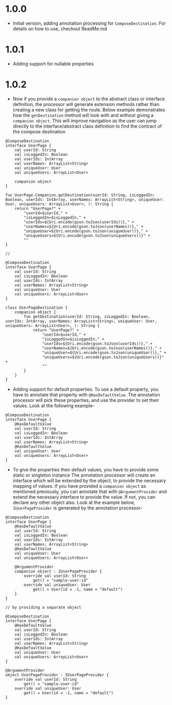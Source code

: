 # 1.0.0
* Initial version, adding annotation processing for `ComposeDestination`. For details on how to use, checkout ReadMe.md

# 1.0.1
* Adding support for nullable properties

# 1.0.2
* Now if you provide a `companion object` to the abstract class or interface definition, the processor will generate extension methods rather than creating a new class for getting the route. Below example demonstrates how the `getDestination` method will look with and without giving a `companion object`. This will improve navigation as the user can jump directly to the interface/abstract class definition to find the contract of the compose destination
```
@ComposeDestination
interface UserPage {
    val userId: String
    val isLoggedIn: Boolean
    val userIds: IntArray
    val userNames: ArrayList<String>
    val uniqueUser: User
    val uniqueUsers: ArrayList<User>

    companion object
}

fun UserPage.Companion.getDestination(userId: String, isLoggedIn: Boolean, userIds: IntArray, userNames: ArrayList<String>, uniqueUser: User, uniqueUsers: ArrayList<User>, ): String {
    return "UserPage?" + 
        "userId=$userId," + 
        "isLoggedIn=$isLoggedIn," + 
        "userIds=${Uri.encode(gson.toJson(userIds))}," + 
        "userNames=${Uri.encode(gson.toJson(userNames))}," + 
        "uniqueUser=${Uri.encode(gson.toJson(uniqueUser))}," + 
        "uniqueUsers=${Uri.encode(gson.toJson(uniqueUsers))}" + 
        ""
}

//

@ComposeDestination
interface UserPage {
    val userId: String
    val isLoggedIn: Boolean
    val userIds: IntArray
    val userNames: ArrayList<String>
    val uniqueUser: User
    val uniqueUsers: ArrayList<User>
}

class UserPageDestination {
    companion object {
        fun getDestination(userId: String, isLoggedIn: Boolean, userIds: IntArray, userNames: ArrayList<String>, uniqueUser: User, uniqueUsers: ArrayList<User>, ): String {
            return "UserPage?" + 
                "userId=$userId," + 
                "isLoggedIn=$isLoggedIn," + 
                "userIds=${Uri.encode(gson.toJson(userIds))}," + 
                "userNames=${Uri.encode(gson.toJson(userNames))}," + 
                "uniqueUser=${Uri.encode(gson.toJson(uniqueUser))}," + 
                "uniqueUsers=${Uri.encode(gson.toJson(uniqueUsers))}" + 
                ""
        }
    }
}
```
* Adding support for default properties. To use a default property, you have to annotate that property with `@HasDefaultValue`. The annotation processor will pick these properties, and use the provider to set their values. Look at the following example-
```
@ComposeDestination
interface UserPage {
    @HasDefaultValue
    val userId: String
    val isLoggedIn: Boolean
    val userIds: IntArray
    val userNames: ArrayList<String>
    @HasDefaultValue
    val uniqueUser: User
    val uniqueUsers: ArrayList<User>
}
```
* To give the properties their default values, you have to provide some static or singleton instance The annotation processor will create an interface which will be extended by the object, to provide the necessary mapping of values. If you have provided a `companion object` as mentioned previously, you can annotate that with `@ArgumentProvider` and extend the necessary interface to provide the value. If not, you can declare any other object also. Look at the example below, `IUserPageProvider` is generated by the annotation processor-
```
@ComposeDestination
interface UserPage {
    @HasDefaultValue
    val userId: String
    val isLoggedIn: Boolean
    val userIds: IntArray
    val userNames: ArrayList<String>
    @HasDefaultValue
    val uniqueUser: User
    val uniqueUsers: ArrayList<User>

    @ArgumentProvider
    companion object : IUserPageProvider {
        override val userId: String
            get() = "sample-user-id"
        override val uniqueUser: User
            get() = User(id = -1, name = "default")
    }
}

// by providing a separate object

@ComposeDestination
interface UserPage {
    @HasDefaultValue
    val userId: String
    val isLoggedIn: Boolean
    val userIds: IntArray
    val userNames: ArrayList<String>
    @HasDefaultValue
    val uniqueUser: User
    val uniqueUsers: ArrayList<User>
}

@ArgumentProvider
object UserPageProvider : IUserPageProvider {
    override val userId: String
        get() = "sample-user-id"
    override val uniqueUser: User
        get() = User(id = -1, name = "default")
}
```
